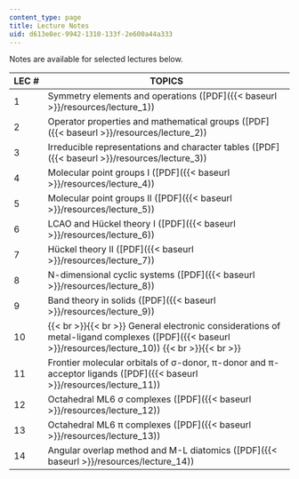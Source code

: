 ```yaml
---
content_type: page
title: Lecture Notes
uid: d613e8ec-9942-1310-133f-2e600a44a333
---
```


Notes are available for selected lectures below.

| LEC # | TOPICS |
| --- | --- |
| 1 | Symmetry elements and operations ([PDF]({{< baseurl >}}/resources/lecture_1)) |
| 2 | Operator properties and mathematical groups ([PDF]({{< baseurl >}}/resources/lecture_2)) |
| 3 | Irreducible representations and character tables ([PDF]({{< baseurl >}}/resources/lecture_3)) |
| 4 | Molecular point groups I ([PDF]({{< baseurl >}}/resources/lecture_4)) |
| 5 | Molecular point groups II ([PDF]({{< baseurl >}}/resources/lecture_5)) |
| 6 | LCAO and Hückel theory I ([PDF]({{< baseurl >}}/resources/lecture_6)) |
| 7 | Hückel theory II ([PDF]({{< baseurl >}}/resources/lecture_7)) |
| 8 | N-dimensional cyclic systems ([PDF]({{< baseurl >}}/resources/lecture_8)) |
| 9 | Band theory in solids ([PDF]({{< baseurl >}}/resources/lecture_9)) |
| 10 |  {{< br >}}{{< br >}} General electronic considerations of metal-ligand complexes ([PDF]({{< baseurl >}}/resources/lecture_10)) {{< br >}}{{< br >}}  |
| 11 | Frontier molecular orbitals of σ-donor, π-donor and π-acceptor ligands ([PDF]({{< baseurl >}}/resources/lecture_11)) |
| 12 | Octahedral ML6 σ complexes ([PDF]({{< baseurl >}}/resources/lecture_12)) |
| 13 | Octahedral ML6 π complexes ([PDF]({{< baseurl >}}/resources/lecture_13)) |
| 14 | Angular overlap method and M-L diatomics ([PDF]({{< baseurl >}}/resources/lecture_14))